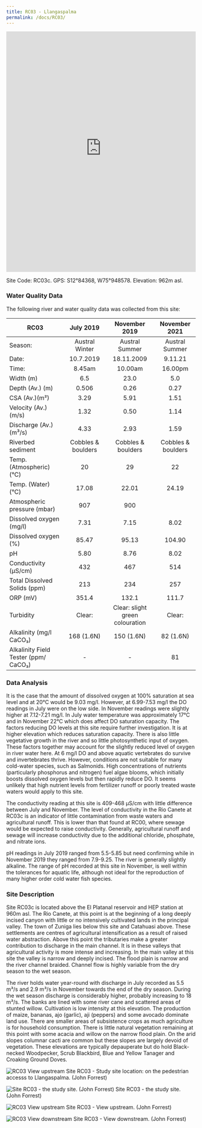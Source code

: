 ```yaml
---
title: RC03 - Llangaspalma
permalink: /docs/RC03/
---
```


<iframe width="100%" height="640" allowfullscreen style="border-style:none;" src="https://cavep-undc-hosting.netlify.com/sites/RC03/app-files/"></iframe>

Site Code: RC03c.  GPS: S12°84368, W75°948578. Elevation:
962m asl.

### Water Quality Data

The following river and water quality data was collected from this site:

|     RC03                                    |           July 2019         |              November   2019             |         November 2021       |
|---------------------------------------------|:---------------------------:|:----------------------------------------:|:---------------------------:|
|     Season:                                 |       Austral   Winter      |              Austral   Summer            |        Austral Summer       |
|     Date:                                   |           10.7.2019         |                 18.11.2009               |            9.11.21          |
|     Time:                                   |            8.45am           |                  10.00am                 |            16.00pm          |
|     Width (m)                               |              6.5            |                    23.0                  |              5.0            |
|     Depth (Av.) (m)                         |             0.506           |                    0.26                  |             0.27            |
|     CSA (Av.)(m²)                           |             3.29            |                    5.91                  |             1.51            |
|     Velocity (Av.) (m/s)                    |             1.32            |                    0.50                  |             1.14            |
|     Discharge (Av.) (m³/s)                  |             4.33            |                    2.93                  |             1.59            |
|     Riverbed sediment                       |     Cobbles   & boulders    |            Cobbles   & boulders          |     Cobbles   & boulders    |
|     Temp. (Atmospheric) (°C)                |              20             |                     29                   |              22             |
|     Temp. (Water) (°C)                      |             17.08           |                   22.01                  |             24.19           |
|     Atmospheric pressure (mbar)             |              907            |                    900                   |                             |
|     Dissolved oxygen (mg/l)                 |             7.31            |                    7.15                  |             8.02            |
|     Dissolved oxygen (%)                    |             85.47           |                   95.13                  |            104.90           |
|     pH                                      |             5.80            |                    8.76                  |             8.02            |
|     Conductivity (µS/cm)                    |              432            |                    467                   |              514            |
|     Total Dissolved Solids (ppm)            |              213            |                    234                   |              257            |
|     ORP (mV)                                |             351.4           |                   132.1                  |             111.7           |
|     Turbidity                               |            Clear:           |     Clear:   slight green colouration    |            Clear:           |
|     Alkalinity (mg/l CaCO₃)                 |          168 (1.6N)         |                150  (1.6N)               |           82 (1.6N)         |
|     Alkalinity Field Tester (ppm/ CaCO₃)    |               -             |                     -                    |              81             |

### Data Analysis
It is the case that the amount of dissolved oxygen at 100% saturation at sea level and at 20°C would be 9.03 mg/l. However, at 6.99-7.53 mg/l the DO readings in July were on the low side. In November readings were slightly higher at 7.12-7.21 mg/l. In July water temperature was approximately 17°C and in November 22°C which does affect DO saturation capacity. The factors reducing DO levels at this site require further investigation. It is at higher elevation which reduces saturation capacity. There is also little vegetative growth in the river and so little photosynthetic input of oxygen. These factors together may account for the slightly reduced level of oxygen in river water here. At 6 mg/l DO and above aquatic vertebrates do survive and invertebrates thrive. However, conditions are not suitable for many cold-water species, such as Salmonids. High concentrations of nutrients (particularly phosphorus and nitrogen) fuel algae blooms, which initially boosts dissolved oxygen levels but then rapidly reduce DO. It seems unlikely that high nutrient levels from fertilizer runoff or poorly treated waste waters would apply to this site. 

The conductivity reading at this site is 409-468 µS/cm with little difference between July and November. The level of conductivity in the Rio Canete at RC03c is an indicator of little contamination from waste waters and agricultural runoff. This is lower than that found at RC00, where sewage would be expected to raise conductivity. Generally, agricultural runoff and sewage will increase conductivity due to the additional chloride, phosphate, and nitrate ions. 

pH readings in July 2019 ranged from 5.5-5.85 but need confirming while in November 2019 they ranged from 7.9-9.25. The river is generally slightly alkaline. The range of pH recorded at this site in November, is well within the tolerances for aquatic life, although not ideal for the reproduction of many higher order cold water fish species.

### Site Description
Site RC03c is located above the El Platanal reservoir and HEP station at 960m asl. The Rio Canete, at this point is at the beginning of a long deeply incised canyon with little or no intensively cultivated lands in the principal valley. The town of Zuniga lies below this site and Catahuasi above. These settlements are centres of agricultural intensification as a result of raised water abstraction. Above this point the tributaries make a greater contribution to discharge in the main channel. It is in these valleys that agricultural activity is more intense and increasing. In the main valley at this site the valley is narrow and deeply incised. The flood plain is narrow and the river channel braided. Channel flow is highly variable from the dry season to the wet season.
 
The river holds water year-round with discharge in July recorded as 5.5 m³/s and 2.9 m³/s in November towards the end of the dry season. During the wet season discharge is considerably higher, probably increasing to 18 m³/s. The banks are lined with some river cane and scattered areas of stunted willow. Cultivation is low intensity at this elevation. The production of maize, bananas, ajo (garlic), aji (peppers) and some avocado dominate land use. There are smaller areas of subsistence crops as much agriculture is for household consumption. There is little natural vegetation remaining at this point with some acacia and willow on the narrow flood plain. On the arid slopes columnar cacti are common but these slopes are largely devoid of vegetation. These elevations are typically depauperate but do hold Black-necked Woodpecker, Scrub Blackbird, Blue and Yellow Tanager and Croaking Ground Doves.


![RC03 View upstream](/assets/SiteDescriptions/RC03/RC03BelowLlangastambo.jpg)
Site RC03 - Study site location: on the pedestrian accesss to Llangaspalma. (John Forrest)


![Site RC03 - the study site. (John Forrest)](/assets/SiteDescriptions/RC03/RC03Studysite.JPG)
Site RC03 - the study site. (John Forrest)


![RC03 View upstream](/assets/SiteDescriptions/RC03/RC03Viewupstream.JPG)
Site RC03 - View upstream. (John Forrest)


![RC03 View downstream](/assets/SiteDescriptions/RC03/RC03Viewdownstream.JPG)
Site RC03 - View downstream. (John Forrest)
